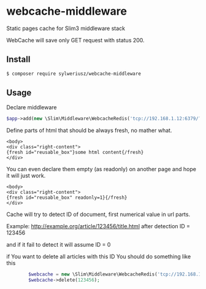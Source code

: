 # webcache-middleware
Static pages cache for Slim3 middleware stack

WebCache will save only GET request with status 200. 

## Install

```sh
$ composer require sylweriusz/webcache-middleware
```

## Usage

Declare middleware
```php
$app->add(new \Slim\Middleware\WebcacheRedis('tcp://192.168.1.12:6379/?database=2'));
```

Define parts of html that should be always fresh, no mather what. 
```smarty
<body>
<div class="right-content">
{fresh id="reusable_box"}some html content{/fresh}
</div>
```


You can even declare them empty (as readonly) on another page and hope it will just work.
```smarty
<body>
<div class="right-content">
{fresh id="reusable_box" readonly=1}{/fresh}
</div>
```

Cache will try to detect ID of document, first numerical value in url parts. 

Example: http://example.org/article/123456/title.html
after detection ID = 123456

and if it fail to detect it will assume ID = 0


if You want to delete all articles with this ID You should do something like this
```php
        $webcache = new \Slim\Middleware\WebcacheRedis('tcp://192.168.1.12:6379/?database=2');
        $webcache->delete(123456);
```




